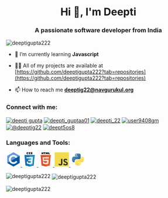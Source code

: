 <h1 align="center">Hi 👋, I'm Deepti</h1>
<h3 align="center">A passionate software developer from India</h3>

<p align="left"> <img src="https://komarev.com/ghpvc/?username=deeptigupta222&label=Profile%20views&color=0e75b6&style=flat" alt="deeptigupta222" /> </p>

- 🌱 I’m currently learning **Javascript**

- 👨‍💻 All of my projects are available at [https://github.com/deeptigupta222?tab=repositories](https://github.com/deeptigupta222?tab=repositories)

- 📫 How to reach me **deeptig22@navgurukul.org**

<h3 align="left">Connect with me:</h3>
<p align="left">
<a href="https://linkedin.com/in/deepti gupta" target="blank"><img align="center" src="https://raw.githubusercontent.com/rahuldkjain/github-profile-readme-generator/master/src/images/icons/Social/linked-in-alt.svg" alt="deepti gupta" height="30" width="40" /></a>
<a href="https://instagram.com/deepti_guptaa01" target="blank"><img align="center" src="https://raw.githubusercontent.com/rahuldkjain/github-profile-readme-generator/master/src/images/icons/Social/instagram.svg" alt="deepti_guptaa01" height="30" width="40" /></a>
<a href="https://www.codechef.com/users/deepti_22" target="blank"><img align="center" src="https://cdn.jsdelivr.net/npm/simple-icons@3.1.0/icons/codechef.svg" alt="deepti_22" height="30" width="40" /></a>
<a href="https://www.leetcode.com/user9408gm" target="blank"><img align="center" src="https://raw.githubusercontent.com/rahuldkjain/github-profile-readme-generator/master/src/images/icons/Social/leet-code.svg" alt="user9408gm" height="30" width="40" /></a>
<a href="https://www.hackerearth.com/@deeptig22" target="blank"><img align="center" src="https://raw.githubusercontent.com/rahuldkjain/github-profile-readme-generator/master/src/images/icons/Social/hackerearth.svg" alt="@deeptig22" height="30" width="40" /></a>
<a href="https://auth.geeksforgeeks.org/user/deept5os8" target="blank"><img align="center" src="https://raw.githubusercontent.com/rahuldkjain/github-profile-readme-generator/master/src/images/icons/Social/geeks-for-geeks.svg" alt="deept5os8" height="30" width="40" /></a>
</p>

<h3 align="left">Languages and Tools:</h3>
<p align="left"> <a href="https://www.cprogramming.com/" target="_blank" rel="noreferrer"> <img src="https://raw.githubusercontent.com/devicons/devicon/master/icons/c/c-original.svg" alt="c" width="40" height="40"/> </a> <a href="https://www.w3schools.com/css/" target="_blank" rel="noreferrer"> <img src="https://raw.githubusercontent.com/devicons/devicon/master/icons/css3/css3-original-wordmark.svg" alt="css3" width="40" height="40"/> </a> <a href="https://www.w3.org/html/" target="_blank" rel="noreferrer"> <img src="https://raw.githubusercontent.com/devicons/devicon/master/icons/html5/html5-original-wordmark.svg" alt="html5" width="40" height="40"/> </a> <a href="https://developer.mozilla.org/en-US/docs/Web/JavaScript" target="_blank" rel="noreferrer"> <img src="https://raw.githubusercontent.com/devicons/devicon/master/icons/javascript/javascript-original.svg" alt="javascript" width="40" height="40"/> </a> <a href="https://www.python.org" target="_blank" rel="noreferrer"> <img src="https://raw.githubusercontent.com/devicons/devicon/master/icons/python/python-original.svg" alt="python" width="40" height="40"/> </a> </p>

<p><img align="left" src="https://github-readme-stats.vercel.app/api/top-langs?username=deeptigupta222&show_icons=true&locale=en&layout=compact" alt="deeptigupta222" /></p>

<p>&nbsp;<img align="center" src="https://github-readme-stats.vercel.app/api?username=deeptigupta222&show_icons=true&locale=en" alt="deeptigupta222" /></p>

<p><img align="center" src="https://github-readme-streak-stats.herokuapp.com/?user=deeptigupta222&" alt="deeptigupta222" /></p>
